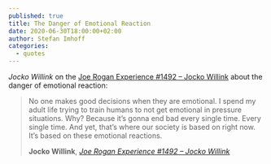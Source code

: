 ```yaml
---
published: true
title: The Danger of Emotional Reaction
date: 2020-06-30T18:00:00+02:00
author: Stefan Imhoff
categories:
  - quotes
---
```


_Jocko Willink_ on the [Joe Rogan Experience #1492 – Jocko Willink](https://youtu.be/bL5RzI5LyVc) about the danger of emotional reaction:

> No one makes good decisions when they are emotional. I spend my adult life trying to train humans to not get emotional in pressure situations. Why? Because it’s gonna end bad every single time. Every single time. And yet, that’s where our society is based on right now. It’s based on these emotional reactions.
>
> **Jocko Willink**, _[Joe Rogan Experience #1492 – Jocko Willink](https://youtu.be/bL5RzI5LyVc)_
